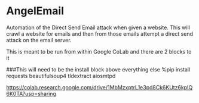 # AngelEmail
Automation of the Direct Send Email attack when given a website. This will crawl a website for emails and then from those emails attempt a direct send attack on the email server.

This is meant to be run from within Google CoLab and there are 2 blocks to it

###This will need to be the install block above everything else
%pip install requests beautifulsoup4 tldextract aiosmtpd


https://colab.research.google.com/drive/1MbMzxptrL1e3pd8Ck6KUtz6kpIQ6K0TA?usp=sharing
